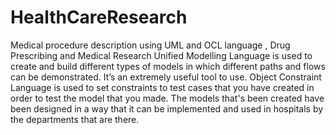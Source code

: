 # HealthCareResearch
Medical procedure description using UML and OCL language , Drug Prescribing and Medical Research 
Unified Modelling Language is used to create and build different types of models in which different paths and flows can be demonstrated. 
It’s an extremely useful tool to use. Object Constraint Language is used to set constraints to test cases that you have created in order to test the model that you made.
The models that's been created have been designed in a way that it can be implemented and used in hospitals by the departments 
that are there.
